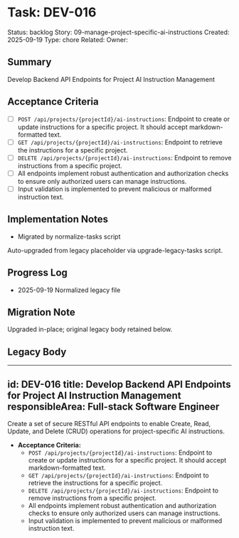 # Task: DEV-016
Status: backlog
Story: 09-manage-project-specific-ai-instructions
Created: 2025-09-19
Type: chore
Related:
Owner:

## Summary
Develop Backend API Endpoints for Project AI Instruction Management

## Acceptance Criteria
- [ ] `POST /api/projects/{projectId}/ai-instructions`: Endpoint to create or update instructions for a specific project. It should accept markdown-formatted text.
- [ ] `GET /api/projects/{projectId}/ai-instructions`: Endpoint to retrieve the instructions for a specific project.
- [ ] `DELETE /api/projects/{projectId}/ai-instructions`: Endpoint to remove instructions from a specific project.
- [ ] All endpoints implement robust authentication and authorization checks to ensure only authorized users can manage instructions.
- [ ] Input validation is implemented to prevent malicious or malformed instruction text.

## Implementation Notes
- Migrated by normalize-tasks script

Auto-upgraded from legacy placeholder via upgrade-legacy-tasks script.

## Progress Log
- 2025-09-19 Normalized legacy file

## Migration Note
Upgraded in-place; original legacy body retained below.

## Legacy Body
---
id: DEV-016
title: Develop Backend API Endpoints for Project AI Instruction Management
responsibleArea: Full-stack Software Engineer
---
Create a set of secure RESTful API endpoints to enable Create, Read, Update, and Delete (CRUD) operations for project-specific AI instructions.

*   **Acceptance Criteria:**
    *   `POST /api/projects/{projectId}/ai-instructions`: Endpoint to create or update instructions for a specific project. It should accept markdown-formatted text.
    *   `GET /api/projects/{projectId}/ai-instructions`: Endpoint to retrieve the instructions for a specific project.
    *   `DELETE /api/projects/{projectId}/ai-instructions`: Endpoint to remove instructions from a specific project.
    *   All endpoints implement robust authentication and authorization checks to ensure only authorized users can manage instructions.
    *   Input validation is implemented to prevent malicious or malformed instruction text.